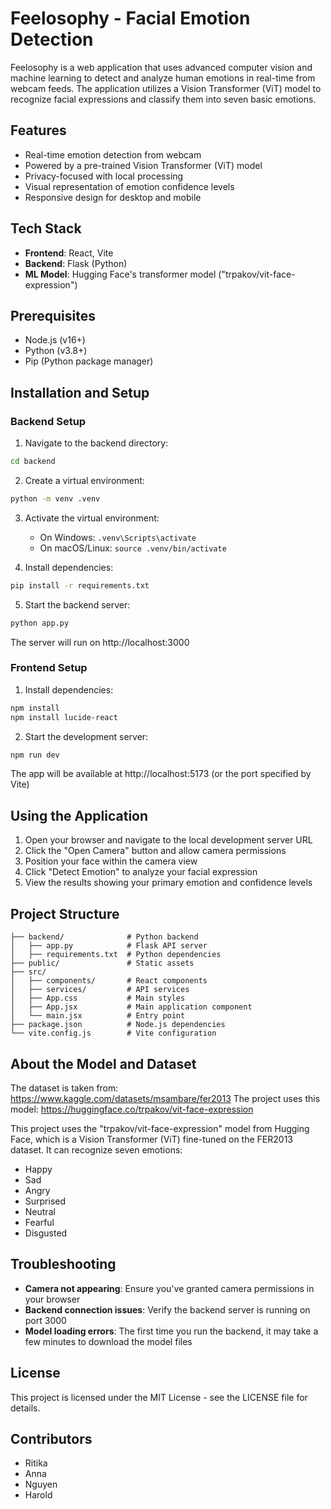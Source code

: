 # Feelosophy - Facial Emotion Detection

Feelosophy is a web application that uses advanced computer vision and machine learning to detect and analyze human emotions in real-time from webcam feeds. The application utilizes a Vision Transformer (ViT) model to recognize facial expressions and classify them into seven basic emotions.

## Features

- Real-time emotion detection from webcam
- Powered by a pre-trained Vision Transformer (ViT) model
- Privacy-focused with local processing
- Visual representation of emotion confidence levels
- Responsive design for desktop and mobile

## Tech Stack

- **Frontend**: React, Vite
- **Backend**: Flask (Python)
- **ML Model**: Hugging Face's transformer model ("trpakov/vit-face-expression")

## Prerequisites

- Node.js (v16+)
- Python (v3.8+)
- Pip (Python package manager)

## Installation and Setup

### Backend Setup

1. Navigate to the backend directory:

```bash
cd backend
```

2. Create a virtual environment:

```bash
python -m venv .venv
```

3. Activate the virtual environment:

   - On Windows: `.venv\Scripts\activate`
   - On macOS/Linux: `source .venv/bin/activate`

4. Install dependencies:

```bash
pip install -r requirements.txt
```

5. Start the backend server:

```bash
python app.py
```

The server will run on http://localhost:3000

### Frontend Setup

1. Install dependencies:

```bash
npm install
npm install lucide-react
```

2. Start the development server:

```bash
npm run dev
```

The app will be available at http://localhost:5173 (or the port specified by Vite)

## Using the Application

1. Open your browser and navigate to the local development server URL
2. Click the "Open Camera" button and allow camera permissions
3. Position your face within the camera view
4. Click "Detect Emotion" to analyze your facial expression
5. View the results showing your primary emotion and confidence levels

## Project Structure

```
├── backend/              # Python backend
│   ├── app.py            # Flask API server
│   ├── requirements.txt  # Python dependencies
├── public/               # Static assets
├── src/
│   ├── components/       # React components
│   ├── services/         # API services
│   ├── App.css           # Main styles
│   ├── App.jsx           # Main application component
│   └── main.jsx          # Entry point
├── package.json          # Node.js dependencies
└── vite.config.js        # Vite configuration
```

## About the Model and Dataset

The dataset is taken from: https://www.kaggle.com/datasets/msambare/fer2013
The project uses this model: https://huggingface.co/trpakov/vit-face-expression

This project uses the "trpakov/vit-face-expression" model from Hugging Face, which is a Vision Transformer (ViT) fine-tuned on the FER2013 dataset. It can recognize seven emotions:

- Happy
- Sad
- Angry
- Surprised
- Neutral
- Fearful
- Disgusted

## Troubleshooting

- **Camera not appearing**: Ensure you've granted camera permissions in your browser
- **Backend connection issues**: Verify the backend server is running on port 3000
- **Model loading errors**: The first time you run the backend, it may take a few minutes to download the model files

## License

This project is licensed under the MIT License - see the LICENSE file for details.

## Contributors

- Ritika
- Anna
- Nguyen
- Harold
